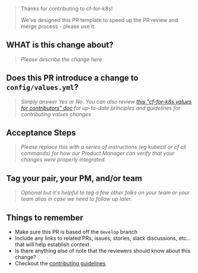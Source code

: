 

> Thanks for contributing to cf-for-k8s!
>
> We've designed this PR template to speed up the PR review and merge process - please use it.

## WHAT is this change about?
> _Please describe the change here_

## Does this PR introduce a change to `config/values.yml`?
> _Simply answer Yes or No. You can also review [this "cf-for-k8s values for contributors" doc](https://docs.google.com/document/d/1Y3jAx48TCGIQdzOFmzqp_R_0WT8Hfjx9oyqs2Tk0Otw/edit#) for up-to-date principles and guidelines for contributing values changes_

## Acceptance Steps
> _Please replace this with a series of instructions (eg kubectl or cf cli commands) for how our Product Manager can verify that your changes were properly integrated._

## Tag your pair, your PM, and/or team
> _Optional but it's helpful to tag a few other folks on your team or your team alias in case we need to follow up later._


## Things to remember
- Make sure this PR is based off the `develop` branch
- Include any links to related PRs, issues, stories, slack discussions, etc... that will help establish context.
- Is there anything else of note that the reviewers should know about this change?
- Checkout the [contributing guidelines](https://github.com/cloudfoundry/cf-for-k8s/blob/develop/community/CONTRIBUTING.md)

